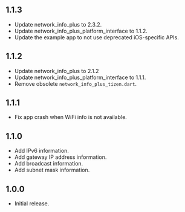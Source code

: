 ## 1.1.3

* Update network_info_plus to 2.3.2.
* Update network_info_plus_platform_interface to 1.1.2.
* Update the example app to not use deprecated iOS-specific APIs.

## 1.1.2

* Update network_info_plus to 2.1.2
* Update network_info_plus_platform_interface to 1.1.1.
* Remove obsolete `network_info_plus_tizen.dart`.

## 1.1.1

* Fix app crash when WiFi info is not available.

## 1.1.0

* Add IPv6 information.
* Add gateway IP address information.
* Add broadcast information.
* Add subnet mask information.

## 1.0.0

* Initial release.
